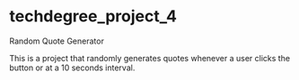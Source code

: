 # techdegree_project_4
 Random Quote Generator

This is a project that randomly generates quotes whenever a user clicks the button or at a 10 seconds interval. 
